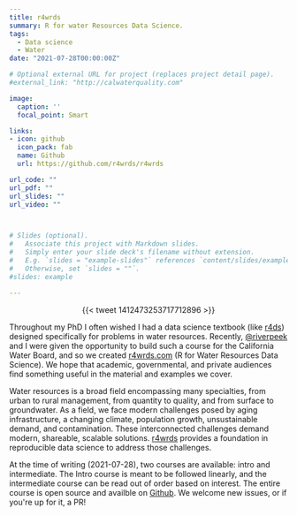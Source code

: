 ```yaml
---
title: r4wrds 
summary: R for water Resources Data Science.
tags: 
  - Data science
  - Water
date: "2021-07-28T00:00:00Z"

# Optional external URL for project (replaces project detail page).
#external_link: "http://calwaterquality.com"

image:
  caption: ''
  focal_point: Smart

links:
- icon: github
  icon_pack: fab
  name: Github
  url: https://github.com/r4wrds/r4wrds

url_code: ""
url_pdf: ""
url_slides: ""
url_video: ""



# Slides (optional).
#   Associate this project with Markdown slides.
#   Simply enter your slide deck's filename without extension.
#   E.g. `slides = "example-slides"` references `content/slides/example-slides.md`.
#   Otherwise, set `slides = ""`.
#slides: example

---
```


<center>{{< tweet 1412473253717712896 >}}</center>


Throughout my PhD I often wished I had a data science textbook (like [r4ds](https://r4ds.had.co.nz/)) designed specifically for problems in water resources. Recently, [@riverpeek](https://twitter.com/riverpeek) and I were given the opportunity to build such a course for the California Water Board, and so we created [r4wrds.com](r4wrds.com) (R for Water Resources Data Science). We hope that academic, governmental, and private audiences find something useful in the material and examples we cover. 

Water resources is a broad field encompassing many specialties, from urban to rural management, from quantity to quality, and from surface to groundwater. As a field, we face modern challenges posed by aging infrastructure, a changing climate, population growth, unsustainable demand, and contamination. These interconnected challenges demand modern, shareable, scalable solutions. [r4wrds](r4wrds.com) provides a foundation in reproducible data science to address those challenges.

At the time of writing (2021-07-28), two courses are available: intro and intermediate. The Intro course is meant to be followed linearly, and the intermediate course can be read out of order based on interest. The entire course is open source and availble on [Github](github.com/r4wrds/r4wrds). We welcome new issues, or if you're up for it, a PR!

